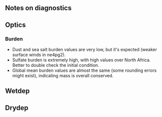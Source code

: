## Notes on diagnostics 

## Optics 

### Burden 

- Dust and sea salt burden values are very low, but it's expected (weaker surface winds in ne4pg2).
- Sulfate burden is extremely high, with high values over North Africa. Better to double check the initial condition.
- Global mean burden values are almost the same (some rounding errors might exist), indicating mass is overall conserved.

## Wetdep 

## Drydep 

